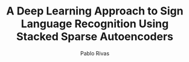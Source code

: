 ---
paperId: 43
author: Pablo Rivas
publicationauthor: Rivas, P.
title: A Deep Learning Approach to Sign Language Recognition Using Stacked Sparse Autoencoders
pitch: https://youtu.be/JzJxnoS2_Vc?list=PLldrX-tcWesPs3UXagQ38Dx7POaxGvcNV&t=5287
pdf: Oral_Pablo_Rivas.pdf
poster: --
slide: Slide_Pablo_Rivas.pdf
alt: --
type: Oral & Poster
topic: Machine Learning Applications
link: https://research.latinxinai.org/papers/neurips/2018/pdf/Oral_Pablo_Rivas.pdf
conference: neurips
year: 2018
tags: neurips-2018-op
location: Montreal, Canada
---